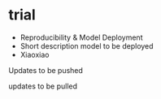 # trial

- Reproducibility & Model Deployment
- Short description model to be deployed
- Xiaoxiao

Updates to be pushed

updates to be pulled
